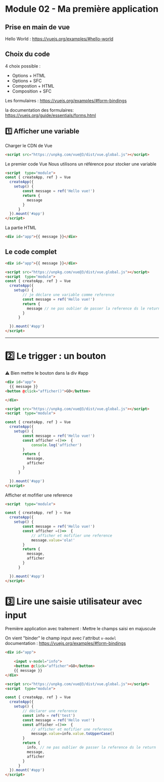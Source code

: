 # Module 02 - Ma première application

## Prise en main de vue
Hello World :
https://vuejs.org/examples/#hello-world



## Choix du code
4 choix possible :
 - Options + HTML
 - Options + SFC
 - Compostion + HTML
 - Composition + SFC 

Les formulaires :
https://vuejs.org/examples/#form-bindings
  
la documentation des formulaires:  
https://vuejs.org/guide/essentials/forms.html
## :one: Afficher une variable

Charger le CDN de Vue
```html
<script src="https://unpkg.com/vue@3/dist/vue.global.js"></script>
```

Le premier code Vue
Nous utilisons un référence pour stocker une variable
```html
<script  type="module">
const { createApp, ref } = Vue
  createApp({
    setup() {
        const message = ref('Hello vue!')
        return {
          message
        }
      }
  }).mount('#app')
</script>
```

La partie HTML
```html
<div id="app">{{ message }}</div>
```

Le code complet
--------------
```html
<div id="app">{{ message }}</div>

<script src="https://unpkg.com/vue@3/dist/vue.global.js"></script>
<script  type="module">
const { createApp, ref } = Vue
  createApp({
    setup() {
        // je déclare une variable comme reference
        const message = ref('Hello vue!')
        return {
          message // ne pas oublier de passer la reference ds le return
        }
      }

  }).mount('#app')
</script>
```
--------------


# :two: Le trigger : un bouton
:warning: Bien mettre le bouton dans la div #app

```html
<div id="app">
  {{ message }}
<button @click="afficher()">GO</button>

</div>

<script src="https://unpkg.com/vue@3/dist/vue.global.js"></script>
<script  type="module">

const { createApp, ref } = Vue
  createApp({
    setup() {
        const message = ref('Hello vue!')
        const afficher =()=>  {
            console.log('afficher')
        }
        return {
          message,
          afficher
        }
      }

  }).mount('#app')
</script>
```

Afficher et mofifier une reference
```html
<script  type="module">

const { createApp, ref } = Vue
  createApp({
    setup() {
        const message = ref('Hello vue!')
        const afficher =()=>  {
            // afficher et mofifier une reference
            message.value='ola!'
        }
        return {
          message,
          afficher
        }
      }

  }).mount('#app')
</script>
```

# :three: Lire une saisie utilisateur avec input
Première application avec traitement : Mettre le champs saisi en majuscule

On vient "binder" le champ input avec l'attribut <code>v-model</code>  
documentation : https://vuejs.org/examples/#form-bindings
  
```html
<div id="app">
    
    <input v-model="info">
    <button @click="afficher">GO</button>
    {{ message }}
</div>

<script src="https://unpkg.com/vue@3/dist/vue.global.js"></script>
<script  type="module">

const { createApp, ref } = Vue
  createApp({
    setup() {
        // déclarer une reference
        const info = ref('test')
        const message = ref('Hello vue!')
        const afficher =()=>  {
            // afficher et mofifier une reference
            message.value=info.value.toUpperCase()
        }
        return {
          info, // ne pas oublier de passer la reference ds le return
          message,
          afficher
        }
      }
  }).mount('#app')
</script>
```

